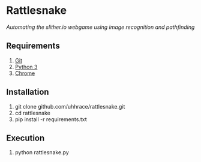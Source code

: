 <h1>Rattlesnake</h1>
<i>Automating the slither.io webgame using image recognition and pathfinding</i>

<h2> Requirements </h2>
<ol>
	<li><a href=https://git-scm.com/downloads>Git</a></li>
	<li><a href=https://www.python.org/downloads/>Python 3</a></li>
	<li><a href=https://www.google.com/chrome/>Chrome</a></li>
</ol>

<h2>Installation</h2>
<ol> 
	<li>git clone github.com/uhhrace/rattlesnake.git </li>
	<li>cd rattlesnake</li>
	<li>pip install -r requirements.txt</li>
</ol>

<h2> Execution</h2>
<ol>
	<li>python rattlesnake.py</li>
</ol>
	
